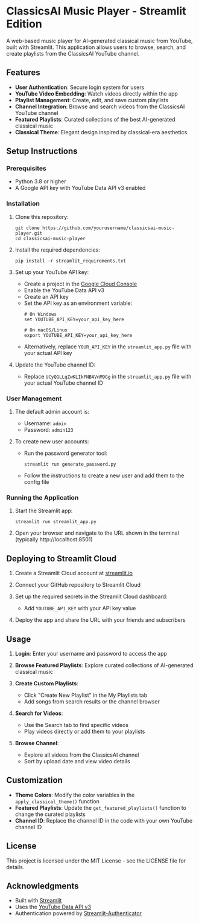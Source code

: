 # ClassicsAI Music Player - Streamlit Edition

A web-based music player for AI-generated classical music from YouTube, built with Streamlit. This application allows users to browse, search, and create playlists from the ClassicsAI YouTube channel.

## Features

- **User Authentication**: Secure login system for users
- **YouTube Video Embedding**: Watch videos directly within the app
- **Playlist Management**: Create, edit, and save custom playlists
- **Channel Integration**: Browse and search videos from the ClassicsAI YouTube channel
- **Featured Playlists**: Curated collections of the best AI-generated classical music
- **Classical Theme**: Elegant design inspired by classical-era aesthetics

## Setup Instructions

### Prerequisites

- Python 3.8 or higher
- A Google API key with YouTube Data API v3 enabled

### Installation

1. Clone this repository:
   ```
   git clone https://github.com/yourusername/classicsai-music-player.git
   cd classicsai-music-player
   ```

2. Install the required dependencies:
   ```
   pip install -r streamlit_requirements.txt
   ```

3. Set up your YouTube API key:
   - Create a project in the [Google Cloud Console](https://console.cloud.google.com/)
   - Enable the YouTube Data API v3
   - Create an API key
   - Set the API key as an environment variable:
     ```
     # On Windows
     set YOUTUBE_API_KEY=your_api_key_here
     
     # On macOS/Linux
     export YOUTUBE_API_KEY=your_api_key_here
     ```
   - Alternatively, replace `YOUR_API_KEY` in the `streamlit_app.py` file with your actual API key

4. Update the YouTube channel ID:
   - Replace `UCyQGLLqZwKLIkFNBAVnM9Gg` in the `streamlit_app.py` file with your actual YouTube channel ID

### User Management

1. The default admin account is:
   - Username: `admin`
   - Password: `admin123`

2. To create new user accounts:
   - Run the password generator tool:
     ```
     streamlit run generate_password.py
     ```
   - Follow the instructions to create a new user and add them to the config file

### Running the Application

1. Start the Streamlit app:
   ```
   streamlit run streamlit_app.py
   ```

2. Open your browser and navigate to the URL shown in the terminal (typically http://localhost:8501)

## Deploying to Streamlit Cloud

1. Create a Streamlit Cloud account at [streamlit.io](https://streamlit.io/)

2. Connect your GitHub repository to Streamlit Cloud

3. Set up the required secrets in the Streamlit Cloud dashboard:
   - Add `YOUTUBE_API_KEY` with your API key value

4. Deploy the app and share the URL with your friends and subscribers

## Usage

1. **Login**: Enter your username and password to access the app

2. **Browse Featured Playlists**: Explore curated collections of AI-generated classical music

3. **Create Custom Playlists**: 
   - Click "Create New Playlist" in the My Playlists tab
   - Add songs from search results or the channel browser

4. **Search for Videos**:
   - Use the Search tab to find specific videos
   - Play videos directly or add them to your playlists

5. **Browse Channel**:
   - Explore all videos from the ClassicsAI channel
   - Sort by upload date and view video details

## Customization

- **Theme Colors**: Modify the color variables in the `apply_classical_theme()` function
- **Featured Playlists**: Update the `get_featured_playlists()` function to change the curated playlists
- **Channel ID**: Replace the channel ID in the code with your own YouTube channel ID

## License

This project is licensed under the MIT License - see the LICENSE file for details.

## Acknowledgments

- Built with [Streamlit](https://streamlit.io/)
- Uses the [YouTube Data API v3](https://developers.google.com/youtube/v3)
- Authentication powered by [Streamlit-Authenticator](https://github.com/mkhorasani/Streamlit-Authenticator) 
